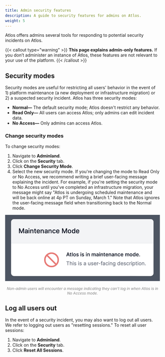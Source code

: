```yaml
---
title: Admin security features
description: A guide to security features for admins on Atlos.
weight: 5
---
```


Atlos offers admins several tools for responding to potential security incidents on Atlos. 

{{< callout type="warning" >}}
**This page explains admin-only features.**
If you don’t administer an instance of Atlos, these features are not relevant to your use of the platform.
{{< /callout >}}

## Security modes
Security modes are useful for restricting all users' behavior in the event of 1) platform maintenance (a new deployment or infrastructure migration) or 2) a suspected security incident. Atlos has three security modes:
- **Normal—** The default security mode; Atlos doesn't restrict any behavior.
- **Read Only—** All users can access Atlos; only admins can edit incident data.
- **No Access—** Only admins can access Atlos. 

### Change security modes
To change security modes:
1. Navigate to **Adminland**.
2. Click on the **Security** tab.
3. Click **Change Security Mode**.
4. Select the new security mode. If you're changing the mode to Read Only or No Access, we recommend writing a brief user-facing message explaining the incident. For example, if you're setting the security mode to No Access until you've completed an infrastructure migration, your message might say "Atlos is undergoing scheduled maintenance and will be back online at 4p PT on Sunday, March 1." Note that Atlos ignores the user-facing message field when transitioning back to the Normal mode.
   
![A No Access mode message.](maintenance-mode.png)
<p style="text-align: center; margin: 0px; color: grey; font-size:12px;"><i>Non-admin users will encounter a message indicating they can't log in when Atlos is in No Access mode.</i></p>

## Log all users out
In the event of a security incident, you may also want to log out all users. We refer to logging out users as "resetting sessions." To reset all user sessions:
1. Navigate to **Adminland**.
2. Click on the **Security** tab.
3. Click **Reset All Sessions**.